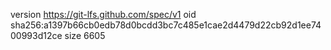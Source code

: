 version https://git-lfs.github.com/spec/v1
oid sha256:a1397b66cb0edb78d0bcdd3bc7c485e1cae2d4479d22cb92d1ee7400993d12ce
size 6605
